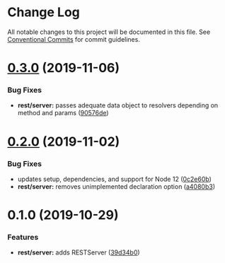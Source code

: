# Change Log

All notable changes to this project will be documented in this file.
See [Conventional Commits](https://conventionalcommits.org) for commit guidelines.

# [0.3.0](https://github.com/rafamel/karmic/compare/v0.2.0...v0.3.0) (2019-11-06)


### Bug Fixes

* **rest/server:** passes adequate data object to resolvers depending on method and params ([90576de](https://github.com/rafamel/karmic/commit/90576decd9f4bd294335689ca58f411b4c98545e))





# [0.2.0](https://github.com/rafamel/karmic/compare/v0.1.0...v0.2.0) (2019-11-02)


### Bug Fixes

* updates setup, dependencies, and support for Node 12 ([0c2e60b](https://github.com/rafamel/karmic/commit/0c2e60bb0aba07de4fcc67dff85c8cd5ebd54e38))
* **rest/server:** removes unimplemented declaration option ([a4080b3](https://github.com/rafamel/karmic/commit/a4080b35df41d480814ee9150c2dffcf496c576b))





# 0.1.0 (2019-10-29)


### Features

* **rest/server:** adds RESTServer ([39d34b0](https://github.com/rafamel/karmic/commit/39d34b06c5b5325f892361fd9e66ace5a8050071))
